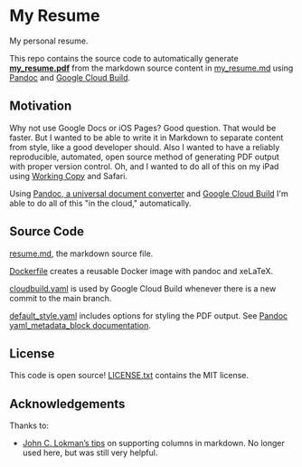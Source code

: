 # My Resume
My personal resume. 

This repo contains the source code to automatically generate **[my_resume.pdf](https://github.com/samhiatt/my_resume/blob/release/dist/my_resume.pdf)** from the markdown source content in [my_resume.md](/my_resume.md) using [Pandoc](https://pandoc.org) and [Google Cloud Build](https://cloud.google.com/build). 


## Motivation
Why not use Google Docs or iOS Pages? Good question. That would be faster. But I wanted to be able to write it in Markdown to separate content from style, like a good developer should. Also I wanted to have a reliably reproducible, automated, open source method of generating PDF output with proper version control. Oh, and I wanted to do all of this on my iPad using [Working Copy](https://apps.apple.com/us/app/working-copy-git-client/id896694807) and Safari. 

Using [Pandoc, a universal document converter](https://pandoc.org) and [Google Cloud Build](https://cloud.google.com/build) I'm able to do all of this "in the cloud," automatically.


## Source Code

[resume.md](/resume.md), the markdown source file. 

[Dockerfile](/Dockerfile) creates a reusable Docker image with pandoc and xeLaTeX.

[cloudbuild.yaml](/cloudbuild.yaml) is used by Google Cloud Build whenever there is a new commit to the main branch. 

[default_style.yaml](/default_style.yaml) includes options for styling the PDF output. See [Pandoc yaml_metadata_block documentation](https://pandoc.org/MANUAL.html#extension-yaml_metadata_block).


## License
This code is open source! [LICENSE.txt](LICENSE.txt) contains the MIT license.


## Acknowledgements
Thanks to:  
* [John C. Lokman’s tips](https://levelup.gitconnected.com/use-columns-adjust-margins-and-do-more-in-markdown-with-these-simple-pandoc-commands-adb4c19f9f35) on supporting columns in markdown. No longer used here, but was still very helpful.